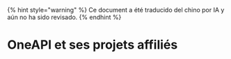
{% hint style="warning" %}
Ce document a été traducido del chino por IA y aún no ha sido revisado.
{% endhint %}

# OneAPI et ses projets affiliés